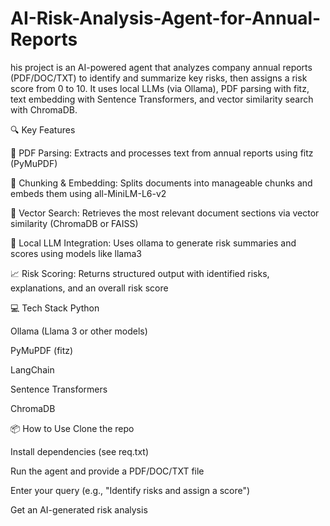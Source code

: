 # AI-Risk-Analysis-Agent-for-Annual-Reports
his project is an AI-powered agent that analyzes company annual reports (PDF/DOC/TXT) to identify and summarize key risks, then assigns a risk score from 0 to 10. It uses local LLMs (via Ollama), PDF parsing with fitz, text embedding with Sentence Transformers, and vector similarity search with  ChromaDB.

🔍 Key Features

📄 PDF Parsing: Extracts and processes text from annual reports using fitz (PyMuPDF)

🧩 Chunking & Embedding: Splits documents into manageable chunks and embeds them using all-MiniLM-L6-v2

🔎 Vector Search: Retrieves the most relevant document sections via vector similarity (ChromaDB or FAISS)

🤖 Local LLM Integration: Uses ollama to generate risk summaries and scores using models like llama3

📈 Risk Scoring: Returns structured output with identified risks, explanations, and an overall risk score

💻 Tech Stack
Python

Ollama (Llama 3 or other models)

PyMuPDF (fitz)

LangChain

Sentence Transformers

ChromaDB

📦 How to Use
Clone the repo

Install dependencies (see req.txt)

Run the agent and provide a PDF/DOC/TXT file

Enter your query (e.g., "Identify risks and assign a score")

Get an AI-generated risk analysis

